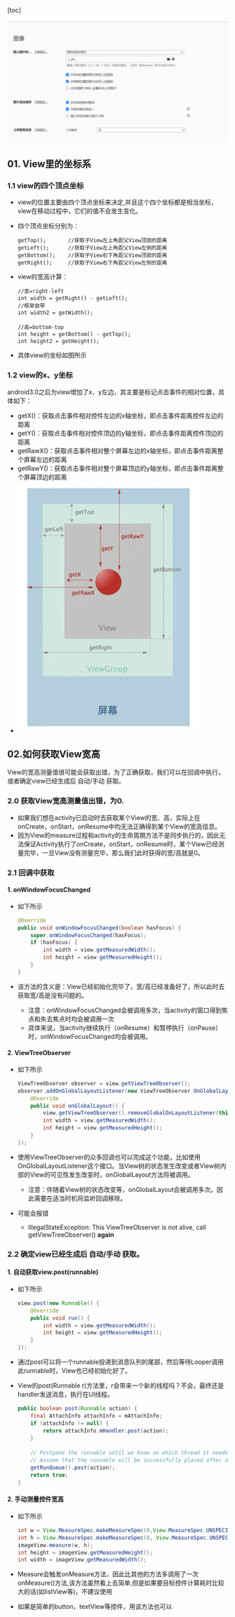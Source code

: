 [toc]

![image-20241115162417807](./../_pic_/image-20241115162417807.png)

## 01. View里的坐标系

### 1.1 view的四个顶点坐标

- view的位置主要由四个顶点坐标来决定,并且这个四个坐标都是相当坐标，view在移动过程中，它们的值不会发生变化。

- 四个顶点坐标分别为：

  ```
  getTop();       //获取子View左上角距父View顶部的距离
  getLeft();      //获取子View左上角距父View左侧的距离
  getBottom();    //获取子View右下角距父View顶部的距离
  getRight();     //获取子View右下角距父View左侧的距离
  ```

- view的宽高计算：

  ```
  //宽=right-left
  int width = getRight() - getLeft();
  //框架自带
  int width2 = getWidth();
  
  //高=bottom-top
  int height = getBottom() - getTop();
  int height2 = getHeight();
  ```

- 具体view的坐标如图所示


### 1.2 view的x、y坐标

android3.0之后为view增加了x、y左边，其主要是标记点击事件的相对位置，具体如下：

- getX()：获取点击事件相对控件左边的x轴坐标，即点击事件距离控件左边的距离
- getY()：获取点击事件相对控件顶边的y轴坐标，即点击事件距离控件顶边的距离
- getRawX()：获取点击事件相对整个屏幕左边的x轴坐标，即点击事件距离整个屏幕左边的距离
- getRawY()：获取点击事件相对整个屏幕顶边的y轴坐标，即点击事件距离整个屏幕顶边的距离
- ![image](./../_pic_/68747470733a2f2f696d672d626c6f672e6373646e696d672e636e2f32653037323034383938353234363039616539373766343832343437633735652e706e67.png)

## 02.如何获取View宽高

View的宽高测量值很可能会获取出错，为了正确获取，我们可以在回调中执行，或者确定view已经生成后 自动/手动 获取。

### 2.0 获取View宽高测量值出错，为0.

- 如果我们想在activity已启动时去获取某个View的宽、高，实际上在onCreate，onStart，onResume中均无法正确得到某个View的宽高信息。
- 因为View的measure过程和activity的生命周期方法不是同步执行的，因此无法保证Activity执行了onCreate，onStart，onResume时，某个View已经测量完毕，一旦View没有测量完毕，那么我们此时获得的宽/高就是0。

### 2.1 回调中获取

#### 1. onWindowFocusChanged

- 如下所示

  ```java
  @Override
  public void onWindowFocusChanged(boolean hasFocus) {
      super.onWindowFocusChanged(hasFocus);
      if (hasFocus) {
          int width = view.getMeasuredWidth();
          int height = view.getMeasuredHeight();
      }
  }
  ```

- 该方法的含义是：View已经初始化完毕了，宽/高已经准备好了，所以此时去获取宽/高是没有问题的。

  - 注意：onWindowFocusChanged会被调用多次，当activity的窗口得到焦点和失去焦点时均会被调用一次
  - 具体来说，当activity继续执行（onResume）和暂停执行（onPause）时，onWindowFocusChanged均会被调用。

#### 2.  ViewTreeObserver

- 如下所示

  ```java
  ViewTreeObserver observer = view.getViewTreeObserver();
  observer.addOnGlobalLayoutListener(new ViewTreeObserver.OnGlobalLayoutListener() {
      @Override
      public void onGlobalLayout() {
          view.getViewTreeObserver().removeGlobalOnLayoutListener(this);
          int width = view.getMeasuredWidth();
          int height = view.getMeasuredHeight();
      }
  });
  ```

  

- 使用ViewTreeObserver的众多回调也可以完成这个功能，比如使用OnGlobalLayoutListener这个接口。当View树的状态发生改变或者View树内部的View的可见性发生改变时，onGlobalLayout方法将被调用。

  - 注意：伴随着View树的状态改变等，onGlobalLayout会被调用多次。因此需要在适当时机将监听回调移除。

- 可能会报错

  - IllegalStateException: This ViewTreeObserver is not alive, call getViewTreeObserver() **again**

### 2.2  确定view已经生成后 自动/手动 获取。

#### 1. 自动获取view.post(runnable)

- 如下所示

  ```java
  view.post(new Runnable() {
      @Override
      public void run() {
          int width = view.getMeasuredWidth();
          int height = view.getMeasuredHeight();
      }
  });
  ```

  

- 通过post可以将一个runnable投递到消息队列的尾部，然后等待Looper调用此runnable时，View也已经初始化好了。

- View的post(Runnable r)方法里，r会带来一个新的线程吗？不会，最终还是handler发送消息，执行在UI线程。

  ```java
  public boolean post(Runnable action) {
      final AttachInfo attachInfo = mAttachInfo;
      if (attachInfo != null) {
          return attachInfo.mHandler.post(action);
      }
  
      // Postpone the runnable until we know on which thread it needs to run.
      // Assume that the runnable will be successfully placed after attach.
      getRunQueue().post(action);
      return true;
  }
  ```

#### 2. 手动测量控件宽高

- 如下所示

  ```java
  int w = View.MeasureSpec.makeMeasureSpec(0,View.MeasureSpec.UNSPECIFIED);
  int h = View.MeasureSpec.makeMeasureSpec(0, View.MeasureSpec.UNSPECIFIED);
  imageView.measure(w, h);
  int height = imageView.getMeasuredHeight();
  int width = imageView.getMeasuredWidth();
  ```

- Measure会触发onMeasure方法，因此比其他的方法多调用了一次onMeasure()方法,该方法虽然看上去简单,但是如果要目标控件计算耗时比较大的话(如listView等)，不建议使用

- 如果是简单的button，textView等控件，用该方法也可以